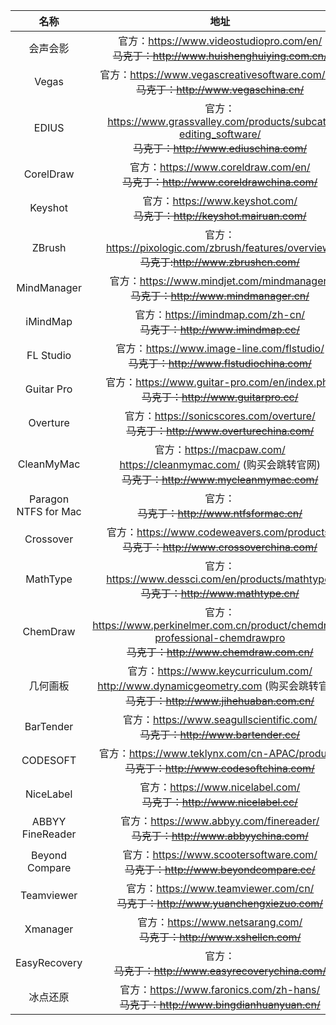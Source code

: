 |名称|地址|
|:--:|:--:|
|会声会影|官方：https://www.videostudiopro.com/en/<br>~~马克丁：http://www.huishenghuiying.com.cn/~~|
|Vegas|官方：https://www.vegascreativesoftware.com/us/<br>~~马克丁：http://www.vegaschina.cn/~~|
|EDIUS|官方：https://www.grassvalley.com/products/subcat-editing_software/<br>~~马克丁：http://www.ediuschina.com/~~|
|CorelDraw|官方：https://www.coreldraw.com/en/<br>~~马克丁：http://www.coreldrawchina.com/~~|
|Keyshot|官方：https://www.keyshot.com/<br>~~马克丁：http://keyshot.mairuan.com/~~|
|ZBrush|官方：https://pixologic.com/zbrush/features/overview/<br>~~马克丁:http://www.zbrushcn.com/~~|
|MindManager|官方：https://www.mindjet.com/mindmanager/<br>~~马克丁：http://www.mindmanager.cn/~~|
|iMindMap|官方：https://imindmap.com/zh-cn/<br>~~马克丁：http://www.imindmap.cc/~~|
|FL Studio|官方：https://www.image-line.com/flstudio/<br>~~马克丁：http://www.flstudiochina.com/~~|
|Guitar Pro|官方：https://www.guitar-pro.com/en/index.php<br>~~马克丁：http://www.guitarpro.cc/~~|
|Overture|官方：https://sonicscores.com/overture/<br>~~马克丁：http://www.overturechina.com/~~|
|CleanMyMac|官方：https://macpaw.com/<br>https://cleanmymac.com/ (购买会跳转官网)<br>~~马克丁：http://www.mycleanmymac.com/~~|
|Paragon NTFS for Mac|官方：<br>~~马克丁：http://www.ntfsformac.cn/~~|
|Crossover|官方：https://www.codeweavers.com/products/<br>~~马克丁：http://www.crossoverchina.com/~~|
|MathType|官方：https://www.dessci.com/en/products/mathtype/<br>~~马克丁：http://www.mathtype.cn/~~|
|ChemDraw|官方：https://www.perkinelmer.com.cn/product/chemdraw-professional-chemdrawpro<br>~~马克丁：http://www.chemdraw.com.cn/~~|
|几何画板|官方：https://www.keycurriculum.com/<br>http://www.dynamicgeometry.com (购买会跳转官网)<br>~~马克丁：http://www.jihehuaban.com.cn/~~|
|BarTender|官方：https://www.seagullscientific.com/<br>~~马克丁：http://www.bartender.cc/~~|
|CODESOFT|官方：https://www.teklynx.com/cn-APAC/products<br>~~马克丁：http://www.codesoftchina.com/~~|
|NiceLabel|官方：https://www.nicelabel.com/<br>~~马克丁：http://www.nicelabel.cc/~~|
|ABBYY FineReader|官方：https://www.abbyy.com/finereader/<br>~~马克丁：http://www.abbyychina.com/~~|
|Beyond Compare|官方：https://www.scootersoftware.com/<br>~~马克丁：http://www.beyondcompare.cc/~~|
|Teamviewer|官方：https://www.teamviewer.com/cn/<br>~~马克丁：http://www.yuanchengxiezuo.com/~~|
|Xmanager|官方：https://www.netsarang.com/<br>~~马克丁：http://www.xshellcn.com/~~|
|EasyRecovery|官方：<br>~~马克丁：http://www.easyrecoverychina.com/~~|
|冰点还原|官方：https://www.faronics.com/zh-hans/<br>~~马克丁：http://www.bingdianhuanyuan.cn/~~|
